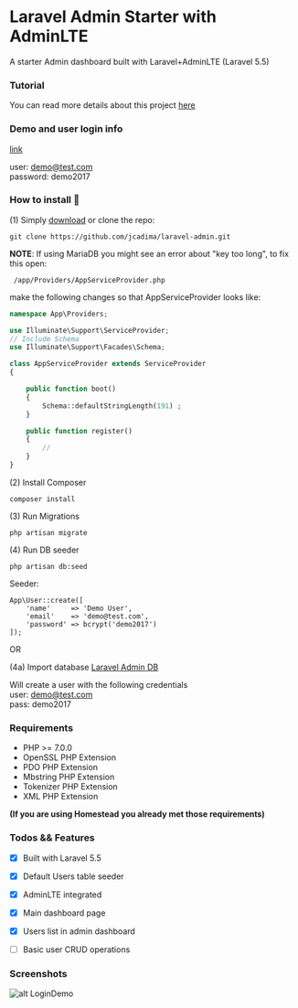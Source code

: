 # Laravel Admin Starter with AdminLTE

A starter Admin dashboard built with Laravel+AdminLTE (Laravel 5.5)

### Tutorial
You can read more details about this project [here](http://juancadima.com/integrating-adminlte-laravel/)

### Demo and user login info
[link](http://laraveladmin.juancadima.com/login)

user: demo@test.com<br>
password: demo2017

### How to install 🤔
(1) Simply [download](https://github.com/jcadima/laravel-admin/archive/master.zip) or clone the repo:

```
git clone https://github.com/jcadima/laravel-admin.git
```

**NOTE**: If using MariaDB you might see an error about "key too long", to fix this open:

```
 /app/Providers/AppServiceProvider.php
```

make the following changes so that AppServiceProvider looks like:

```php
namespace App\Providers;

use Illuminate\Support\ServiceProvider;
// Include Schema
use Illuminate\Support\Facades\Schema;

class AppServiceProvider extends ServiceProvider
{

    public function boot()
    {  
        Schema::defaultStringLength(191) ;
    }

    public function register()
    {
        //
    }
}

```

(2) Install Composer
```
composer install
```


(3) Run Migrations
```
php artisan migrate
```

(4) Run DB seeder
```
php artisan db:seed
```

Seeder:
```
App\User::create([
    'name'     => 'Demo User',
    'email'    => 'demo@test.com',
    'password' => bcrypt('demo2017') 
]);
```

OR

(4a) Import database
[Laravel Admin DB](https://github.com/jcadima/laravel-admin/blob/master/laraveladmin.sql)

Will create a user with the following credentials<br>
user: demo@test.com <br/>
pass: demo2017


### Requirements
* PHP >= 7.0.0
* OpenSSL PHP Extension
* PDO PHP Extension
* Mbstring PHP Extension
* Tokenizer PHP Extension
* XML PHP Extension

**(If you are using Homestead you already met those requirements)**


### Todos && Features
* [X] Built with Laravel 5.5
* [X] Default Users table seeder
* [X] AdminLTE integrated
* [X] Main dashboard page
* [X] Users list in admin dashboard
* [ ] Basic user CRUD operations


### Screenshots

![alt LoginDemo](http://juancadima.com/wp-content/uploads/laraveladmin.png)
